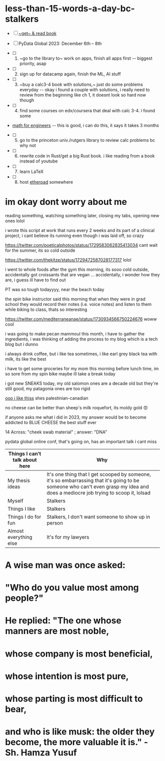 # less-than-15-words-a-day-bc-stalkers

- [ ] [~get~ & read book](https://www.amazon.com/Dear-Founder-Letters-Manages-Business/dp/1250195640/)

- [ ] PyData Global 2023: December 6th – 8th

- [ ] 1. ~go to the library to~ work on apps, finish all apps first -- biggest priority, asap

- [ ] 2. sign up for datacamp again, finish the ML, AI stuff

- [ ] 3. ~buy a calc3-4 book with solutions,~ just do some problems everyday -- okay i found a couple with solutions, i really need to review from the beginning like ch 1, it doesnt look so hard now though

- [ ] 4. find some courses on edx/coursera that deal with calc 3-4. i found some
* [math for engineers](https://www.coursera.org/specializations/mathematics-engineers) -- this is good, i can do this, it says it takes 3 months

- [ ] 5. go to the princeton univ./rutgers library to review calc problems bc why not

- [ ] 6. rewrite code in Rust/get a big Rust book. i like reading from a book instead of youtube

- [ ] 7. learn LaTeX

- [ ] 8. host [etherpad](https://etherpad.org/) somewhere

<!--
reward for doing #1-#8: an LV bag which i will buy for myself 😅

one of our servers is being moved tomorrow, so we are all writing docs tomorrow

making a list of cs labs in nyc/maryland my brother can apply for a post-doc

the same exact person at illumina who use to help me with genomestudio at penn (bc paul wang did not know what he was doing), is the same person who is helping us now, must be a good job bc they've had for so many years.

interesting nyu cs now requires only 2 letters as well

i got hibiscus + rose tea, so good 😍

i got [this](https://www.farmrio.com/products/bright-blue-mushroom-sketch-knit-sweater) sweater and i cant wear to wear it lol :joy: :mushroom: i use to know the mushroom life cycles back in undergrad, i can memorize/remember them again if i have to, my dad said a long time ago that his theory of memory is that it's like a spaghetti noodle that's in a bowl with other noodles and once you can grab on to one end, somehow, you can remember mostly the entire thing, i dunno how close that is to reality, i dont really read stuff in neuroscience

cold morning yet its almost 80 degrees on saturday

https://twitter.com/nntaleb/status/1716490527997153595 im going to shop on amazon after work for expensive olive oil, cant wait for it to be 5 pm

little bit of a busy day today

im presenting during this week's weekly bioinformatics meeting -- have to make slides

tazo iced passion (hibiscus, orange peel, rose hips) & republic of tea: raspberry rose hibiscus are both so good, totes recommend

busyyy dayy

i prolly gained some weight in the past several months, its okay, i have a competitive salary and im under some stress and then i have a personal trainer i see for an hour and he's helping me with running/sprinting before work and i have lawyers -- it happens but im still a small/medium so what ... atleast i live in peace, im a medium in hervé léger, i could care less what anyone thinks of me, i literally bought sweaters that are a size small from anthropologie the other day, sweatshirts in medium at lululemon -- all with my own money that i earned with my own hard work, please stfu idc what anyone thinks

im going to be afk-ish during my PTO

sudip is saying in the gc this morning that trump is going to win 2024, mannnnn ‼️ those were some really dark times i dont want to go through that whole thing again ughhh

yay my presentation went well -- pseudo-live-demo lol

it'll just be a week and a half of pilates, restaurants and shopping lol, ill be in the city at least a couple of times, ill work on my apps -- prolly finish them hopefully

hmm it gets warmer today in the afternoon

working on apps & watching 30 Rock at the gym bc i never finished it lol

what's this apple event later today i wonder ... wow M3 I will get next year ... space black wow finally

my former bioinfo prof who is a comp bio group leader at BMS wants me to apply to the BMS grad internship program -- so i'll have to do that one summer in the future, but it's remote, no need to be in Princeton, NJ and then nomial.ai can work with BMS somehow, his wife got her phd at cornell so he's always happy to write letters, he has to do a guest lecture somehow, maybe ill start a grad club for bioinformatics and have guest speakers once in awhile, people in ny/nj, theres someone in his lab that wrote a well-known-ish bioinfo R package, i can have my current co-workers do a guest lecture too

Q. what motivates me to apply to phd programs
A. many things but also a space M3 black macbook pro bahahahaa lol

- [ ] nov 1 - read every article here https://www.growbyginkgo.com/ 
- [ ] finish apps this week (mostly done anyway)

<!-- reading papers & working on apps today

apps and sushi, i want to finish these two apps ~today~ ~tomorrow~ soon (i just have to think about something) (I'm almost done) so i can work on other schools later/tomorrow

I tried kibbeh the other day, I dunno if I can ever make it looks tough to get the shape right. ohh [here](https://feelgoodfoodie.net/recipe/baked-kibbeh/) she baked it, maybe i'll make this for thanksgiving

# [And I'll wait for you, as if I'm waiting for the storm to stop](https://www.youtube.com/watch?v=2jogmnbvy0U)

# [You're a thousand times mine and I am thousand times yours, as if the earth’s reserved for you and I](https://www.youtube.com/watch?v=13982XZKxE8)

i got a new spin bike, its the competitor to the peloton and i think its better, setting that up today, got some new books to read including a new deep learning book. [this will move with me ... i think??](https://www.nordictrack.com/exercise-bikes/s22i-studio-bike) i just want to listen to my audiobooks/podcasts in the morning, im prolly not going to go along with their classes i dunno, looks fun like its pretty immersive, something fun to do before work every day. this bike is great, im so happy with it

i will submit my apps in time, it's a lot of work to bring down the word count but i'll finish it in time -- i have a sticky note to remind me all of the app deadlines next to my pillow and thats my level of dedication lol, i'll finish it, PTO was not the best time to do it
-->
<!-- once i ~get~ earn an acceptance, i will quit my job and live off my savings/study until the semester starts, and i cant wait to do that -->

<!--
back from the city, very sleepy

rose face mask and then sleep!

workout on new bike then catch up on work emails before work, then theres an afternoon meeting on taking over a huge sequencing project from someone going on vacation, i wonder who they will give it to bc everyone else is already so busy; its great i dont have to commute to the gym in the morning bc of my new bike

i helped my coworker by fixing a python/pandas bug, one of the scripts i migrated was retired while i was on vacation ohhhh well, one of my SOPs (standard operating protocol not statement of purpose) was accepted and another was rejected bc i need to be more specific to where the data is located

sooo tired 😴 

i have books i have to read but i want more lol, i saw some new ones

im trying this hibiscus tea hot rather than cold, its okay, a little different, i prefer cold though. i got [these](https://www.manoloblahnik.com/us/scolto-25229.html) i have added them to my collection, cant wait for spring/summer

the spin class on my bike this morning was biking through an island, i maybe want to go to these places one day haha

they should have one for nyc: "Your bike has come to a full stop because you were hit with a passenger door and that's it"

~we all have to watch 12 1-hr lectures with quizzes on biomedical techniques and stuff before winter break starts again, that's 12 hrs of lectures~

i knew it was going to happen soon and it actually happened, i get a severance package :) just have to find something else, im glad i have a lot of savings, Alhamdulillah

i have a lot of deep learning books that i have to go through anyway, dont worry about me, im fine, its just ughhh, we are in a recession and that's just ughhh too

i applied to some places today! its going to be okay afterall, let's see what happens

there were other layoffs going on in other teams thoughout the summer including SEs, it got us eventually, oh well

this severance contract/form/NDA says i cant talk about the severance package hmmmm

i knew it was going to happen but i was hoping it would be next year instead ughhhhh i think i also just want a break too but im just applying for now

i want to work at the ny genome center but they're not really hiring ughh and the commute to the city will be tough, i think its hybrid, id take an uber on the days id have to be in the city, i think that's like $70 each way

went to PT for an hour, had panera for lunch, watching 30 rock, thinking of some blog posts ill make this week about stuff i learned at work, going to try and finish one app by tomorrow hopefully

i dont want to talk about it too much bc it relates to what i want to do with nomial.ai, but i didnt work for a bioinformatics company, i worked for a biotech/sample storage company that had a bioinformatics team and our clients have their own bioinformatics team that did the analysis so its not a great business to have our bioinformatics team do the analysis for our clients if they can do it themselves. i was laid-off not because of performance, that was made clear to me, its still surprising bc our team was so small anyway, it is what it is. im okay, moving on to the next chapter of work and hopefully it'll also be remote. i learned alot though, i taught my teammates a lot too. working on apps and trying to finish them this month. it was a great job though, Alhamdulillah, now i'll be able to go to pilates during the weekdays ... my personal trainer said hes going to look out for me during the week now lol

was i really being challenged at work? tbh eventually i was not, eventually it was boring

-->

# im okay dont worry about me

<!--
after my brother is done with his program early next year, the plan is that we take a trip to either hawaii or paris spring 2024, im looking forward to that ... paris for the pictures (my manolos would go with me lol) and hawaii for the beaches ... it's a toss up which vacation plan is better. i was watching a show on netflix about this realtor family that sells property in paris, interesting world, its in french though

a little busy todayy

reading some papers this morning, same thing today, more papers

theres a hiring freeze at my former manager's company which is also in nj and does bioinformatics, what a crazy world

cool, a possible first-round interview with NYU for a bioinfo position -- i hope its remote

maybe i can finish all of my apps this week

https://www.newyorker.com/magazine/2023/11/20/a-coder-considers-the-waning-days-of-the-craft  hmmmm interesting, kind of whiny actually, chatgpt is a good tool for many things,
makes programming accessible for the disadvantaged too and that wasn't included in the article, ChatGPT is incorrect at times and that wasn't mentioned either, it still needs a human element after it presents a solution

the personal statement/writing prompt for BME is a lot of work to write helpppppp meeee i dunno what to write ... what engineering anecdotes do I have like I dunno

i watched a turkish romcom yesterday, it was very sweet lol, probably in my top 30 movies

PT, sushi, some apps, hanging out with my dad this morning lol

maybe pilates today or tomorrow, working out on my spin bike & working on my apps ... i was at pilates earlier and i realized i should just enjoy whatever is happening in my life for what it is and im so happy i dont have to work for some time, i wonder how my former coworkers are going on, i was the only person who wrote code in python, two other wrote some code in unix, another used R, oh well, they gave me my severance without any problems, i dont want to say anything bad about my former company esp since theres a chance id end up workign with them again in the near future ... if theyre still in business that is

its not so much about what i have to write in the personal statements and etc. its that i must figure out generally what i want to do for the next few years, its a lot to think about

what is openai going to do now ... why do some companies make bad and poor decisions

["AI-focused YC founders"](https://twitter.com/ycombinator/status/1727021237271245155) wow interesting

im learning a lot from riding my bike every morning lol, its really fun, its very futuristic, the classes and locations are so interesting

happy early thanksgiving!! <3 busy day!!

wow interesting https://twitter.com/fchollet/status/1727409374417797502

😂 https://twitter.com/b0rk/status/1727751504696578510

theres a lot of weird people on the road at 4:30 am

just busy with stuff

just came back from seeing hasan minhaj on tour in nj, he's really funny, he made some good jokes about crypto/bitcoin haha

trying to finish an app today, hopefully i can do it!! 1,054 words and it needs to be under 1,000 words ahhh slowly but surely this is getting done today

ill def finish it tomorrow!! finishing uppp todayyy!! done!! time for some sushi and then i can finish up my apps at other schools, so much to do!!
-->

reading something, watching something later, closing my tabs, opening new ones lolol

i wrote this script at work that runs every 2 weeks and its part of a clinical project, i cant believe its running even though i was laid off, so crazy

https://twitter.com/poeticalphotos/status/1729583062835413034 cant wait for the summer, its so cold outside

https://twitter.com/thekitze/status/1729472587028177317 lolol

i went to whole foods after the gym this morning, its sooo cold outside, accidentally got croissants that are vegan ... accidentally, i wonder how they are, i guess ill have to find out 

PT was so tough todayyyy, near the beach today

the spin bike instructor said this morning that when they were in grad school they would record their notes (i.e. voice notes) and listen to them while biking to class, thats so interesting

https://twitter.com/mediterraneanae/status/1730934566750224676 woww cool

i was going to make pecan mammoul this month, i have to gather the ingredients, i was thinking of adding the process to my blog which is a tech blog but i dunno

i always drink coffee, but i like tea sometimes, i like earl grey black tea with milk, its like the best

i have to get some groceries for my mom this morning before lunch time, im so sore from my spin bike maybe ill take a break today

i got new SNEAKS today, my old salomon ones are a decade old but they're still good, my patagonia ones are too rigid

[ooo i like thiss](https://www.youtube.com/watch?v=93yWBvg4--Q) shes palestinian-canadian 

no cheese can be better than sheep's milk roquefort, its moldy gold 😍

if anyone asks me what i did in 2023, my answer would be to become addicted to BLUE CHEESE the best stuff ever

14 Across: "cheek swab material" ; answer: "DNA"

pydata global online conf, that's going on, has an important talk i cant miss

| Things I can’t talk about here | Why                                                                                                                                                                              |
| ------------------------------ | -------------------------------------------------------------------------------------------------------------------------------------------------------------------------------- |
| My thesis ideas                | It's one thing that I get scooped by someone, it's so embarrassing that it's going to be someone who can't even grasp my idea and does a mediocre job trying to scoop it, lolsad |
| Myself                         | Stalkers                                                                                                                                                                         |
| Things I like                  | Stalkers                                                                                                                                                                         |
| Things I do for fun            | Stalkers, I don't want someone to show up in person                                                                                                                              |
| Almost everything else         | It's for my lawyers                                                                                                                                                              |


# A wise man was once asked:
# "Who do you value most among people?"
# He replied: "The one whose manners are most noble,
# whose company is most beneficial,
# whose intention is most pure,
# whose parting is most difficult to bear,
# and who is like musk: the older they become, the more valuable it is." - Sh. Hamza Yusuf
